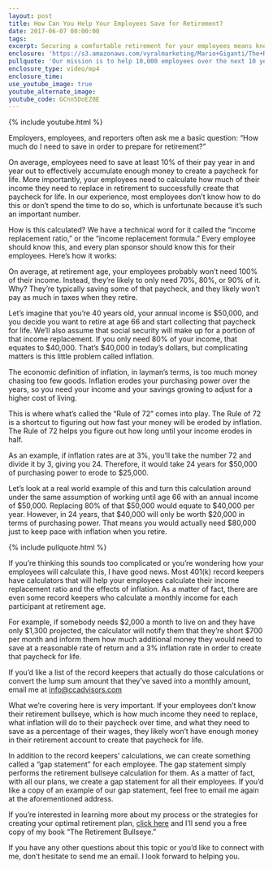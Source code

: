 ```yaml
---
layout: post
title: How Can You Help Your Employees Save for Retirement?
date: 2017-06-07 00:00:00
tags:
excerpt: Securing a comfortable retirement for your employees means knowing how to calculate your income replacement ratio and adjusting for inflation.
enclosure: 'https://s3.amazonaws.com/vyralmarketing/Mario+Giganti/The+Retirement+Bullseye++How+Much+Should+I+Save+For+Retirement.mp4'
pullquote: 'Our mission is to help 10,000 employees over the next 10 years understand what their paychecks for life look like.'
enclosure_type: video/mp4
enclosure_time:
use_youtube_image: true
youtube_alternate_image:
youtube_code: GCnn5DoEZ0E
---
```



{% include youtube.html %}

Employers, employees, and reporters often ask me a basic question: “How much do I need to save in order to prepare for retirement?”

On average, employees need to save at least 10% of their pay year in and year out to effectively accumulate enough money to create a paycheck for life. More importantly, your employees need to calculate how much of their income they need to replace in retirement to successfully create that paycheck for life. In our experience, most employees don’t know how to do this or don’t spend the time to do so, which is unfortunate because it’s such an important number.

How is this calculated? We have a technical word for it called the “income replacement ratio,” or the “income replacement formula.” Every employee should know this, and every plan sponsor should know this for their employees. Here’s how it works:

On average, at retirement age, your employees probably won’t need 100% of their income. Instead, they’re likely to only need 70%, 80%, or 90% of it. Why? They’re typically saving some of that paycheck, and they likely won’t pay as much in taxes when they retire.

Let’s imagine that you’re 40 years old, your annual income is $50,000, and you decide you want to retire at age 66 and start collecting that paycheck for life. We’ll also assume that social security will make up for a portion of that income replacement. If you only need 80% of your income, that equates to $40,000. That’s $40,000 in today’s dollars, but complicating matters is this little problem called inflation.

The economic definition of inflation, in layman’s terms, is too much money chasing too few goods. Inflation erodes your purchasing power over the years, so you need your income and your savings growing to adjust for a higher cost of living.

This is where what’s called the “Rule of 72” comes into play. The Rule of 72 is a shortcut to figuring out how fast your money will be eroded by inflation. The Rule of 72 helps you figure out how long until your income erodes in half.

As an example, if inflation rates are at 3%, you’ll take the number 72 and divide it by 3, giving you 24. Therefore, it would take 24 years for $50,000 of purchasing power to erode to $25,000.

Let’s look at a real world example of this and turn this calculation around under the same assumption of working until age 66 with an annual income of $50,000. Replacing 80% of that $50,000 would equate to $40,000 per year. However, in 24 years, that $40,000 will only be worth $20,000 in terms of purchasing power. That means you would actually need $80,000 just to keep pace with inflation when you retire.

{% include pullquote.html %}

If you’re thinking this sounds too complicated or you’re wondering how your employees will calculate this, I have good news. Most 401(k) record keepers have calculators that will help your employees calculate their income replacement ratio and the effects of inflation. As a matter of fact, there are even some record keepers who calculate a monthly income for each participant at retirement age.

For example, if somebody needs $2,000 a month to live on and they have only $1,300 projected, the calculator will notify them that they’re short $700 per month and inform them how much additional money they would need to save at a reasonable rate of return and a 3% inflation rate in order to create that paycheck for life.

If you’d like a list of the record keepers that actually do those calculations or convert the lump sum amount that they’ve saved into a monthly amount, email me at info@ccadvisors.com

What we’re covering here is very important. If your employees don’t know their retirement bullseye, which is how much income they need to replace, what inflation will do to their paycheck over time, and what they need to save as a percentage of their wages, they likely won’t have enough money in their retirement account to create that paycheck for life.

In addition to the record keepers’ calculations, we can create something called a “gap statement” for each employee. The gap statement simply performs the retirement bullseye calculation for them. As a matter of fact, with all our plans, we create a gap statement for all their employees. If you’d like a copy of an example of our gap statement, feel free to email me again at the aforementioned address.

If you’re interested in learning more about my process or the strategies for creating your optimal retirement plan, [click here](info@ccadvisors.com) and I’ll send you a free copy of my book “The Retirement Bullseye.”

If you have any other questions about this topic or you’d like to connect with me, don’t hesitate to send me an email. I look forward to helping you.